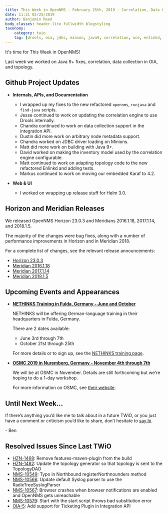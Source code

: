```yaml
---
title: This Week in OpenNMS - February 25th, 2019 - Correlation, Data Collection, and Topology
date: 11:21 02/25/2019
author: Benjamin Reed
body_classes: header-lite fullwidth blogstyling
taxonomy:
    category: twio
    tag: [drools, oia, jdbc, minion, java9, correlation, oce, enlinkd, topology, helm, nethinks, training, osmc]
---
```


It's time for This Week in OpenNMS!

Last week we worked on Java 9+ fixes, correlation, data collection in OIA, and topology.

<!-- git log --author=bamboo@opennms.org --invert-grep --all --no-merges --color=always --since='2019-02-19 00:00:00' --until='2019-02-25 00:00:00' --format='%Cblue%ai %Cgreen%aN %Creset%s %Cblue(%H)%Cred%d' --author-date-order | sort | less -R -->


## Github Project Updates

* __Internals, APIs, and Documentation__

  * I wrapped up my fixes to the new refactored `opennms`, `runjava` and `find-java` scripts.
  * Jesse continued to work on updating the correlation engine to use Drools internally.
  * Chandra continued to work on data collection support in the integration API.
  * Dustin did more work on arbitrary node metadata support.
  * Chandra worked on JDBC driver loading on Minions.
  * Matt did more work on building with Java 9+.
  * David worked on making the inventory model used by the correlation engine configurable.
  * Matt continued to work on adapting topology code to the new refactored Enlinkd and adding tests.
  * Markus continued to work on moving our embedded Karaf to 4.2.

* __Web & UI__

  * I worked on wrapping up release stuff for Helm 3.0.


## Horizon and Meridian Releases

We released OpenNMS Horizon 23.0.3 and Meridians 2016.1.18, 2017.1.14, and 2018.1.5.

The majority of the changes were bug fixes, along with a number of performance improvements in Horizon and in Meridian 2018.

For a complete list of changes, see the relevant release announcements:

* [Horizon 23.0.3](https://www.opennms.org/en/blog/releases/2019-02-21-opennms-horizon-23.0.3)
* [Meridian 2016.1.18](https://www.opennms.com/2019/02/22/opennms-meridian-2016-1-18-released/)
* [Meridian 2017.1.14](https://www.opennms.com/2019/02/22/opennms-meridian-2017-1-14-released/)
* [Meridian 2018.1.5](https://www.opennms.com/2019/02/22/opennms-meridian-2018-1-5-released/)


## Upcoming Events and Appearances

* **[NETHINKS Training in Fulda, Germany - June and October](https://www.nethinks.com/opennms-schulung.html)**

  NETHINKS will be offering German-language training in their headquarters in Fulda, Germany.

  There are 2 dates available:
  * June 3rd through 7th
  * October 21st through 25th

  For more details or to sign up, see the [NETHINKS training page](https://www.nethinks.com/opennms-schulung.html).

* **[OSMC 2019 in Nuremberg, Germany - November 4th through 7th](https://osmc.de/)**

  We will be at OSMC in November.
  Details are still forthcoming but we're hoping to do a 1-day workshop.

  For more information on OSMC, see [their website](https://osmc.de/).


## Until Next Week…

If there’s anything you’d like me to talk about in a future TWiO, or you just have a comment or criticism you’d like to share, don’t hesitate to [say hi](mailto:twio@opennms.org).

\- Ben

<!--
  https://github.com/OpenNMS/twio-fodder/blob/master/scripts/twio-issues-list.pl
-->

## Resolved Issues Since Last TWiO

* [HZN-1468](https://issues.opennms.org/browse/HZN-1468): Remove features-maven-plugin from the build
* [HZN-1482](https://issues.opennms.org/browse/HZN-1482): Update the topology generator so that topology is sent to the TopologyDAO
* [NMS-10549](https://issues.opennms.org/browse/NMS-10549): Typo in Northbound registerNorthnounders method
* [NMS-10566](https://issues.opennms.org/browse/NMS-10566): Update default Syslog parser to use the RadixTreeSyslogParser
* [NMS-10567](https://issues.opennms.org/browse/NMS-10567): Browser crashes when browser notifications are enabled and OpenNMS gets unreachable
* [NMS-10579](https://issues.opennms.org/browse/NMS-10579): Start with the start script throws bad substitution error
* [OIA-5](https://issues.opennms.org/browse/OIA-5): Add support for Ticketing Plugin in Integration API